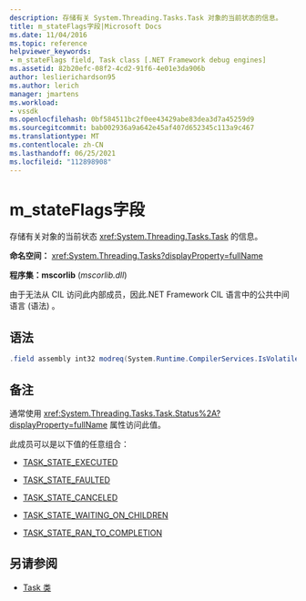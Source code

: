 ```yaml
---
description: 存储有关 System.Threading.Tasks.Task 对象的当前状态的信息。
title: m_stateFlags字段|Microsoft Docs
ms.date: 11/04/2016
ms.topic: reference
helpviewer_keywords:
- m_stateFlags field, Task class [.NET Framework debug engines]
ms.assetid: 82b20efc-08f2-4cd2-91f6-4e01e3da906b
author: leslierichardson95
ms.author: lerich
manager: jmartens
ms.workload:
- vssdk
ms.openlocfilehash: 0bf584511bc2f0ee43429abe83dea3d7a45259d9
ms.sourcegitcommit: bab002936a9a642e45af407d652345c113a9c467
ms.translationtype: MT
ms.contentlocale: zh-CN
ms.lasthandoff: 06/25/2021
ms.locfileid: "112898908"
---
```

# <a name="m_stateflags-field"></a>m_stateFlags字段
存储有关对象的当前状态 <xref:System.Threading.Tasks.Task> 的信息。

 **命名空间：** <xref:System.Threading.Tasks?displayProperty=fullName>

 **程序集：mscorlib** (*mscorlib.dll*) 

 由于无法从 CIL 访问此内部成员，因此.NET Framework CIL 语言中的公共中间语言 (语法) 。

## <a name="syntax"></a>语法

```csharp
.field assembly int32 modreq(System.Runtime.CompilerServices.IsVolatile) m_stateFlags
```

## <a name="remarks"></a>备注
 通常使用 <xref:System.Threading.Tasks.Task.Status%2A?displayProperty=fullName> 属性访问此值。

 此成员可以是以下值的任意组合：

- [TASK_STATE_EXECUTED](../../extensibility/debugger/task-state-executed-field.md)

- [TASK_STATE_FAULTED](../../extensibility/debugger/task-state-faulted-field.md)

- [TASK_STATE_CANCELED](../../extensibility/debugger/task-state-canceled-field.md)

- [TASK_STATE_WAITING_ON_CHILDREN](../../extensibility/debugger/task-state-waiting-on-children-field.md)

- [TASK_STATE_RAN_TO_COMPLETION](../../extensibility/debugger/task-state-ran-to-completion-field.md)

## <a name="see-also"></a>另请参阅
- [Task 类](../../extensibility/debugger/task-class-internal-members.md)
